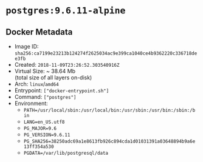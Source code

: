 # `postgres:9.6.11-alpine`

## Docker Metadata

- Image ID: `sha256:ca7199e23213b124274f2625034ac9e399ca1040ce4b9362220c336718dee3fb`
- Created: `2018-11-09T23:26:52.303540916Z`
- Virtual Size: ~ 38.64 Mb  
  (total size of all layers on-disk)
- Arch: `linux`/`amd64`
- Entrypoint: `["docker-entrypoint.sh"]`
- Command: `["postgres"]`
- Environment:
  - `PATH=/usr/local/sbin:/usr/local/bin:/usr/sbin:/usr/bin:/sbin:/bin`
  - `LANG=en_US.utf8`
  - `PG_MAJOR=9.6`
  - `PG_VERSION=9.6.11`
  - `PG_SHA256=38250adc69a1e8613fb926c894cda1d01031391a03648894b9a6e13ff354a530`
  - `PGDATA=/var/lib/postgresql/data`
